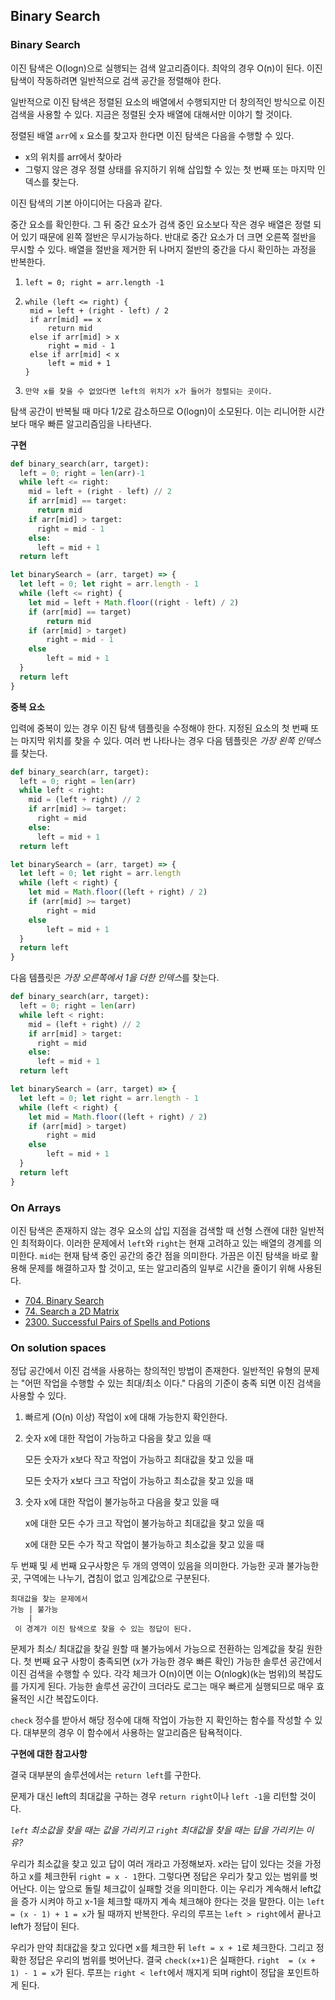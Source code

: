 ## Binary Search



### Binary Search

이진 탐색은 O(logn)으로 실행되는 검색 알고리즘이다. 최악의 경우 O(n)이 된다. 이진 탐색이 작동하려면 일반적으로 검색 공간을 정렬해야 한다. 

일반적으로 이진 탐색은 정렬된 요소의 배열에서 수행되지만 더 창의적인 방식으로 이진 검색을 사용할 수 있다. 지금은 정렬된 숫자 배열에 대해서만 이야기 할 것이다.

정렬된 배열 `arr`에 `x` 요소를 찾고자 한다면 이진 탐색은 다음을 수행할 수 있다.

* x의 위치를 arr에서 찾아라
* 그렇지 않은 경우 정렬 상태를 유지하기 위해 삽입할 수 있는 첫 번째 또는 마지막 인덱스를 찾는다.

이진 탐색의 기본 아이디어는 다음과 같다.

중간 요소를 확인한다. 그 뒤 중간 요소가 검색 중인 요소보다 작은 경우 배열은 정렬 되어 있기 때문에 왼쪽 절반은 무시가능하다. 반대로 중간 요소가 더 크면 오른쪽 절반을 무시할 수 있다. 배열을 절반을 제거한 뒤 나머지 절반의 중간을 다시 확인하는 과정을 반복한다.

1. ```
   left = 0; right = arr.length -1
   ```

2. ```
   while (left <= right) {
   	mid = left + (right - left) / 2
   	if arr[mid] == x
   		return mid
   	else if arr[mid] > x
   		right = mid - 1
   	else if arr[mid] < x
   		left = mid + 1
   }
   ```

3. ```
   만약 x를 찾을 수 없었다면 left의 위치가 x가 들어가 정렬되는 곳이다.
   ```

탐색 공간이 반복될 때 마다 1/2로 감소하므로 O(logn)이 소모된다. 이는 리니어한 시간보다 매우 빠른 알고리즘임을 나타낸다.



**구현**

```python
def binary_search(arr, target):
  left = 0; right = len(arr)-1
  while left <= right:
    mid = left + (right - left) // 2
    if arr[mid] == target:
      return mid
    if arr[mid] > target:
      right = mid - 1
    else:
      left = mid + 1
  return left
```

```js
let binarySearch = (arr, target) => {
  let left = 0; let right = arr.length - 1
  while (left <= right) {
    let mid = left + Math.floor((right - left) / 2)
    if (arr[mid] == target)
      	return mid
   	if (arr[mid] > target)
      	right = mid - 1
   	else
      	left = mid + 1
  }
  return left
}
```



**중복 요소**

입력에 중복이 있는 경우 이진 탐색 템플릿을 수정해야 한다. 지정된 요소의 첫 번째 또는 마지막 위치를 찾을 수 있다. 여러 번 나타나는 경우 다음 템플릿은 *가장 왼쪽 인덱스*를 찾는다.

```python
def binary_search(arr, target):
  left = 0; right = len(arr)
  while left < right:
    mid = (left + right) // 2
    if arr[mid] >= target:
      right = mid
    else:
      left = mid + 1
  return left
```

```js
let binarySearch = (arr, target) => {
  let left = 0; let right = arr.length
  while (left < right) {
    let mid = Math.floor((left + right) / 2)
    if (arr[mid] >= target)
      	right = mid
    else 
        left = mid + 1
  }
  return left
}
```

다음 템플릿은 *가장 오른쪽에서 1을 더한 인덱스*를 찾는다.

```python
def binary_search(arr, target):
  left = 0; right = len(arr)
  while left < right:
    mid = (left + right) // 2
    if arr[mid] > target:
      right = mid
    else:
      left = mid + 1
  return left
```

```js
let binarySearch = (arr, target) => {
  let left = 0; let right = arr.length - 1
  while (left < right) {
    let mid = Math.floor((left + right) / 2)
    if (arr[mid] > target)
      	right = mid
    else
      	left = mid + 1
  }
  return left
}
```





### On Arrays

이진 탐색은 존재하지 않는 경우 요소의 삽입 지점을 검색할 때 선형 스캔에 대한 일반적인 최적화이다. 이러한 문제에서 `left`와 `right`는 현재 고려하고 있는 배열의 경계를 의미한다. `mid`는 현재 탐색 중인 공간의 중간 점을 의미한다. 가끔은 이진 탐색을 바로 활용해 문제를 해결하고자 할 것이고, 또는 알고리즘의 일부로 시간을 줄이기 위해 사용된다. 

* [704. Binary Search](https://leetcode.com/problems/binary-search/)
* [74. Search a 2D Matrix](https://leetcode.com/problems/search-a-2d-matrix/)
* [2300. Successful Pairs of Spells and Potions](https://leetcode.com/problems/successful-pairs-of-spells-and-potions/)



### On solution spaces

정답 공간에서 이진 검색을 사용하는 창의적인 방법이 존재한다. 일반적인 유형의 문제는 "어떤 작업을 수행할 수 있는 최대/최소 이다." 다음의 기준이 충족 되면 이진 검색을 사용할 수 있다.

1. 빠르게 (O(n) 이상) 작업이 x에 대해 가능한지 확인한다.

2. 숫자 x에 대한 작업이 가능하고 다음을 찾고 있을 때

   모든 숫자가 x보다 작고 작업이 가능하고 최대값을 찾고 있을 때

   모든 숫자가 x보다 크고 작업이 가능하고 최소값을 찾고 있을 때

3. 숫자 x에 대한 작업이 불가능하고 다음을 찾고 있을 때

   x에 대한 모든 수가 크고 작업이 불가능하고 최대값을 찾고 있을 때

   x에 대한 모든 수가 작고 작업이 불가능하고 최소값을 찾고 있을 때

두 번째 및 세 번째 요구사항은 두 개의 영역이 있음을 의미한다. 가능한 곳과 불가능한 곳, 구역에는 나누기, 겹침이 없고 임계값으로 구분된다.

```
최대값을 찾는 문제에서
가능 | 불가능
    |
 이 경계가 이진 탐색으로 찾을 수 있는 정답이 된다.
```

문제가 최소/ 최대값을 찾길 원할 때 불가능에서 가능으로 전환하는 임계값을 찾길 원한다. 첫 번째 요구 사항이 충족되면 (x가 가능한 경우 빠른 확인) 가능한 솔루션 공간에서 이진 검색을 수행할 수 있다. 각각 체크가 O(n)이면 이는 O(nlogk)(k는 범위)의 복잡도를 가지게 된다. 가능한 솔루션 공간이 크더라도 로그는 매우 빠르게 실행되므로 매우 효율적인 시간 복잡도이다.

`check` 정수를 받아서 해당 정수에 대해 작업이 가능한 지 확인하는 함수를 작성할 수 있다. 대부분의 경우 이 함수에서 사용하는 알고리즘은 탐욕적이다.



**구현에 대한 참고사항**

결국 대부분의 솔루션에서는 `return left`를 구한다.

문제가 대신 left의 최대값을 구하는 경우 `return right`이나 `left -1`을 리턴할 것이다.

*`left` 최소값을 찾을 때는 값을 가리키고 `right` 최대값을 찾을 때는 답을 가리키는 이유?*

우리가 최소값을 찾고 있고 답이 여러 개라고 가정해보자. x라는 답이 있다는 것을 가정하고 x를 체크한뒤 `right = x - 1`한다. 그렇다면 정답은 우리가 찾고 있는 범위를 벗어난다. 이는 앞으로 돌릴 체크값이 실패할 것을 의미한다. 이는 우리가 계속해서 left값을 증가 시켜야 하고 x-1을 체크할 때까지 계속 체크해야 한다는 것을 말한다. 이는 `left = (x - 1) + 1 = x`가 될 때까지 반복한다. 우리의  루프는 `left > right`에서 끝나고 left가 정답이 된다.

우리가 만약 최대값을 찾고 있다면 x를 체크한 뒤 `left = x + 1`로 체크한다. 그리고 정확한 정답은 우리의 범위를 벗어난다. 결국 `check(x+1)`은 실패한다. `right  = (x + 1) - 1 = x`가 된다. 루프는 `right < left`에서 깨지게 되며 right이 정답을 포인트하게 된다.


